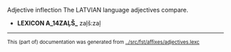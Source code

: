 Adjective inflection
The LATVIAN language adjectives compare.



 * **LEXICON A_14ZAĻŠ_** zaļš:zaļ





* * *
<small>This (part of) documentation was generated from [../src/fst/affixes/adjectives.lexc](http://github.com/giellalt/lang-lav/blob/main/../src/fst/affixes/adjectives.lexc)</small>